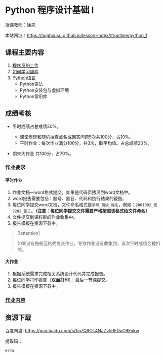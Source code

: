 # Python 程序设计基础 I

[授课教师：徐夙](https://hughxusu.github.io/lesson-index/#/c-teacher)

本站网址：https://hughxusu.github.io/lesson-index/#/outline/python_1

## 课程主要内容

1. [程序员的工作](https://hughxusu.github.io/lesson-index/#/a-coder-work) 
2. [如何学习编程](https://hughxusu.github.io/lesson-index/#/b-how-study)
3. [Python语言](https://hughxusu.github.io/lesson-py/#/)
   * Python语法
   * Python安装包与虚拟环境
   * Python常用库

## 成绩考核

* 平时成绩占总成绩30%。
  * 课堂表现和随机抽查点名或回答问题5次共100分，占10%。
  * 平时作业：每次作业满分100分，共3次，取平均值。占总成绩20%。

* 期末大作业 共100分，占70%。

### 作业要求

#### 平时作业

1. 作业文档一word格式提交，如果是代码页拷贝到word文档中。
2. word报告需要包括：题号、题目、代码和执行结果的截图。
3. 每位同学提交word文档，文件命名格式是`学号_班级_姓名`，例如：`2001092_信2202_张三`。**（注意：每位同学提交文件需要严格按照该格式给文件命名）**
4. 文件提交到课程群的作业收集中。
5. 报告模板在资源下载中。

> [!attention]
>
> 如果没有按规范格式提交作业，导致作业没有收集到，该次平时成绩会被扣除。

#### 大作业

1. 根据系统需求完成相关系统设计代码并完成报告。
1. 每位同学打印报告（**双面打印**），最后一节课提交。
1. 报告模板在资源下载中。

### [作业内容](/homework/python)

## 资源下载

百度网盘:  https://pan.baidu.com/s/1m7Q9OT4NJZvhRFDuO9Exkw

提取码：

```shell
es4a
```
